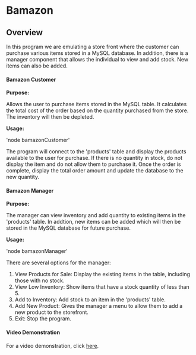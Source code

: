 # Bamazon

## Overview

In this program we are emulating a store front where the customer can purchase various items stored in a MySQL database. In addition, there is a manager component that allows the individual to view and add stock. New items can also be added.

#### Bamazon Customer

**Purpose:**

Allows the user to purchase items stored in the MySQL table. It calculates the total cost of the order based on the quantity purchased from the store. The inventory will then be depleted.

**Usage:**

'node bamazonCustomer'

The program will connect to the 'products' table and display the products available to the user for purchase. If there is no quantity in stock, do not display the item and do not allow them to purchase it. Once the order is complete, display the total order amount and update the database to the new quantity.

#### Bamazon Manager

**Purpose:**

The manager can view inventory and add quantity to existing items in the 'products' table. In addtion, new items can be added which will then be stored in the MySQL database for future purchase.

**Usage:**

'node bamazonManager'

There are several options for the manager:
1. View Products for Sale: Display the existing items in the table, including those with no stock.
2. View Low Inventory: Show items that have a stock quantity of less than 5.
3. Add to Inventory: Add stock to an item in the 'products' table.
4. Add New Product: Gives the manager a menu to allow them to add a new product to the storefront.
5. Exit: Stop the program.

#### Video Demonstration

For a video demonstration, click [here](https://drive.google.com/open?id=11wsZtLIdN3gGnuqWF9vgREB_k-DMu7Zv).